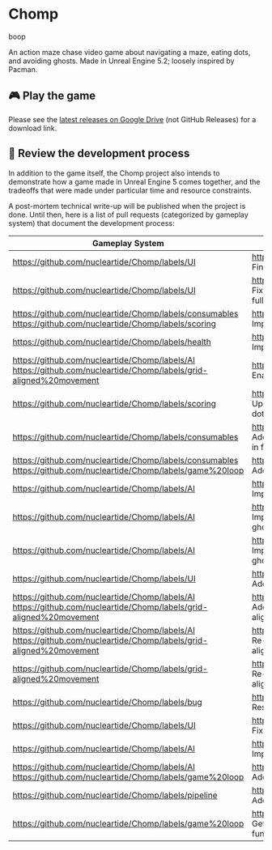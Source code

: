 # Chomp

boop

An action maze chase video game about navigating a maze, eating dots, and avoiding ghosts. Made in Unreal Engine 5.2; loosely inspired by Pacman.

## 🎮 Play the game

Please see the [latest releases on Google Drive](https://drive.google.com/drive/folders/1OTklrCTUU66ITB8hdL5YUrdoOs1tV6-E?usp=sharing) (not GitHub Releases) for a download link.

## 👀 Review the development process

In addition to the game itself, the Chomp project also intends to demonstrate how a game made in Unreal Engine 5 comes together, and the tradeoffs that were made under particular time and resource constraints.

A post-mortem technical write-up will be published when the project is done. Until then, here is a list of pull requests (categorized by gameplay system) that document the development process:

| Gameplay System | Pull Request |
| --- | --- |
| https://github.com/nucleartide/Chomp/labels/UI | https://github.com/nucleartide/Chomp/pull/27 Finalize start menu UI/UX design
| https://github.com/nucleartide/Chomp/labels/UI | https://github.com/nucleartide/Chomp/pull/24 Fix scalability, resolution, aspect ratio, and fullscreen mode in shipping build
| https://github.com/nucleartide/Chomp/labels/consumables https://github.com/nucleartide/Chomp/labels/scoring | https://github.com/nucleartide/Chomp/pull/22 Implement bonus fruit
| https://github.com/nucleartide/Chomp/labels/health | https://github.com/nucleartide/Chomp/pull/21 Implement lives
| https://github.com/nucleartide/Chomp/labels/AI https://github.com/nucleartide/Chomp/labels/grid-aligned%20movement | https://github.com/nucleartide/Chomp/pull/20 Enable ghost wraparound
| https://github.com/nucleartide/Chomp/labels/scoring | https://github.com/nucleartide/Chomp/pull/18 Update scoring upon consuming energizer dots and ghosts
| https://github.com/nucleartide/Chomp/labels/consumables | https://github.com/nucleartide/Chomp/pull/17 Add ability to consume ghosts when game is in frightened state
| https://github.com/nucleartide/Chomp/labels/consumables https://github.com/nucleartide/Chomp/labels/game%20loop | https://github.com/nucleartide/Chomp/pull/16 Add energizers and frightened state
| https://github.com/nucleartide/Chomp/labels/AI | https://github.com/nucleartide/Chomp/pull/15 Implement AI behavior for Pinky and Clyde
| https://github.com/nucleartide/Chomp/labels/AI | https://github.com/nucleartide/Chomp/pull/14 Implement custom AI behavior for Inky cyan ghost
| https://github.com/nucleartide/Chomp/labels/AI | https://github.com/nucleartide/Chomp/pull/13 Implement timer-since-last-dot to force ghosts to leave house
| https://github.com/nucleartide/Chomp/labels/UI | https://github.com/nucleartide/Chomp/pull/12 Add game menus, among other things
| https://github.com/nucleartide/Chomp/labels/AI https://github.com/nucleartide/Chomp/labels/grid-aligned%20movement | https://github.com/nucleartide/Chomp/pull/11 Add remaining ghosts & fix bugs in grid aligned movement
| https://github.com/nucleartide/Chomp/labels/AI https://github.com/nucleartide/Chomp/labels/grid-aligned%20movement | https://github.com/nucleartide/Chomp/pull/10 Re-implement AI controller using new grid-aligned movement algorithm
| https://github.com/nucleartide/Chomp/labels/grid-aligned%20movement | https://github.com/nucleartide/Chomp/pull/9 Re-implement player movement to be grid-aligned
| https://github.com/nucleartide/Chomp/labels/bug | https://github.com/nucleartide/Chomp/pull/8 Reset ghost upon restart, among other things
| https://github.com/nucleartide/Chomp/labels/UI | https://github.com/nucleartide/Chomp/pull/6 Fix game over screens, among other things
| https://github.com/nucleartide/Chomp/labels/AI | https://github.com/nucleartide/Chomp/pull/5 Implement `.Pathfind` behavior for ghosts
| https://github.com/nucleartide/Chomp/labels/AI https://github.com/nucleartide/Chomp/labels/game%20loop | https://github.com/nucleartide/Chomp/pull/4 Add ghosts + lose condition
| https://github.com/nucleartide/Chomp/labels/pipeline | https://github.com/nucleartide/Chomp/pull/3 Add PR template
| https://github.com/nucleartide/Chomp/labels/game%20loop | https://github.com/nucleartide/Chomp/pull/2 Get game loop win condition only fully functional
